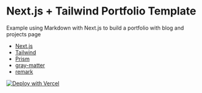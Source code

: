 # Next.js + Tailwind Portfolio Template

Example using Markdown with Next.js to build a portfolio with blog and projects page

- [Next.js](https://nextjs.org/)
- [Tailwind](https://tailwindcss.com/)
- [Prism](https://prismjs.com/)
- [gray-matter](https://github.com/jonschlinkert/gray-matter)
- [remark](https://github.com/remarkjs/remark)

[![Deploy with Vercel](https://vercel.com/button)](https://vercel.com/import/git?c=1&s=https://github.com/dephraiim/next-tailwind-portfolio/)
